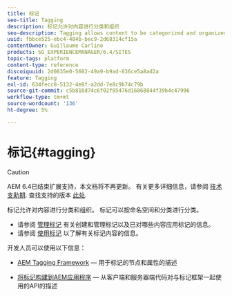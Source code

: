 ```yaml
---
title: 标记
seo-title: Tagging
description: 标记允许对内容进行分类和组织
seo-description: Tagging allows content to be categorized and organized
uuid: fbbce525-ebc4-484b-bec9-2d68314cf15a
contentOwner: Guillaume Carlino
products: SG_EXPERIENCEMANAGER/6.4/SITES
topic-tags: platform
content-type: reference
discoiquuid: 2d0835e0-5602-49a9-b9ad-636ce5a8ad2a
feature: Tagging
exl-id: 634fecc8-5132-4e8f-a2dd-7e8c9b74c79b
source-git-commit: c5b816d74c6f02f85476d16868844f39b4c47996
workflow-type: tm+mt
source-wordcount: '136'
ht-degree: 5%

---
```


# 标记{#tagging}

>[!CAUTION]
>
>AEM 6.4已结束扩展支持，本文档将不再更新。 有关更多详细信息，请参阅 [技术支助期](https://helpx.adobe.com/cn/support/programs/eol-matrix.html). 查找支持的版本 [此处](https://experienceleague.adobe.com/docs/).

标记允许对内容进行分类和组织。 标记可以按命名空间和分类进行分类。

* 请参阅 [管理标记](/help/sites-administering/tags.md) 有关创建和管理标记以及已对哪些内容应用标记的信息。
* 请参阅 [使用标记](/help/sites-authoring/tags.md) 以了解有关标记内容的信息。

开发人员可以使用以下信息：

* [AEM Tagging Framework](/help/sites-developing/framework.md)  — 用于标记的节点和属性的描述

* [将标记构建到AEM应用程序](/help/sites-developing/building.md)  — 从客户端和服务器端代码对与标记框架一起使用的API的描述
